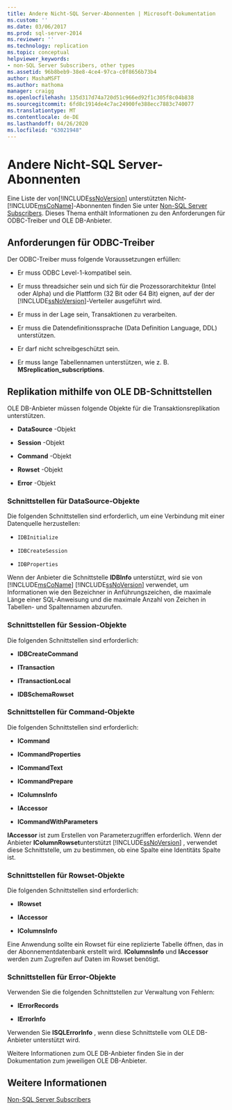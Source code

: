 ```yaml
---
title: Andere Nicht-SQL Server-Abonnenten | Microsoft-Dokumentation
ms.custom: ''
ms.date: 03/06/2017
ms.prod: sql-server-2014
ms.reviewer: ''
ms.technology: replication
ms.topic: conceptual
helpviewer_keywords:
- non-SQL Server Subscribers, other types
ms.assetid: 96b8beb9-38e8-4ce4-97ca-c0f8656b73b4
author: MashaMSFT
ms.author: mathoma
manager: craigg
ms.openlocfilehash: 135d317d74a720d51c966ed92f1c305f8c04b838
ms.sourcegitcommit: 6fd8c1914de4c7ac24900fe388ecc7883c740077
ms.translationtype: MT
ms.contentlocale: de-DE
ms.lasthandoff: 04/26/2020
ms.locfileid: "63021948"
---
```

# <a name="other-non-sql-server-subscribers"></a>Andere Nicht-SQL Server-Abonnenten
  Eine Liste der von[!INCLUDE[ssNoVersion](../../../includes/ssnoversion-md.md)] unterstützten Nicht- [!INCLUDE[msCoName](../../../includes/msconame-md.md)]-Abonnenten finden Sie unter [Non-SQL Server Subscribers](non-sql-server-subscribers.md). Dieses Thema enthält Informationen zu den Anforderungen für ODBC-Treiber und OLE DB-Anbieter.  
  
## <a name="odbc-driver-requirements"></a>Anforderungen für ODBC-Treiber  
 Der ODBC-Treiber muss folgende Voraussetzungen erfüllen:  
  
-   Er muss ODBC Level-1-kompatibel sein.  
  
-   Er muss threadsicher sein und sich für die Prozessorarchitektur (Intel oder Alpha) und die Plattform (32 Bit oder 64 Bit) eignen, auf der der [!INCLUDE[ssNoVersion](../../../includes/ssnoversion-md.md)]-Verteiler ausgeführt wird.  
  
-   Er muss in der Lage sein, Transaktionen zu verarbeiten.  
  
-   Er muss die Datendefinitionssprache (Data Definition Language, DDL) unterstützen.  
  
-   Er darf nicht schreibgeschützt sein.  
  
-   Er muss lange Tabellennamen unterstützen, wie z. B. **MSreplication_subscriptions**.  
  
## <a name="replicating-using-ole-db-interfaces"></a>Replikation mithilfe von OLE DB-Schnittstellen  
 OLE DB-Anbieter müssen folgende Objekte für die Transaktionsreplikation unterstützen.  
  
-   **DataSource** -Objekt  
  
-   **Session** -Objekt  
  
-   **Command** -Objekt  
  
-   **Rowset** -Objekt  
  
-   **Error** -Objekt  
  
### <a name="datasource-object-interfaces"></a>Schnittstellen für DataSource-Objekte  
 Die folgenden Schnittstellen sind erforderlich, um eine Verbindung mit einer Datenquelle herzustellen:  
  
-   `IDBInitialize`  
  
-   `IDBCreateSession`  
  
-   `IDBProperties`  
  
 Wenn der Anbieter die Schnittstelle **IDBInfo** unterstützt, wird sie von [!INCLUDE[msCoName](../../../includes/msconame-md.md)] [!INCLUDE[ssNoVersion](../../../includes/ssnoversion-md.md)] verwendet, um Informationen wie den Bezeichner in Anführungszeichen, die maximale Länge einer SQL-Anweisung und die maximale Anzahl von Zeichen in Tabellen- und Spaltennamen abzurufen.  
  
### <a name="session-object-interfaces"></a>Schnittstellen für Session-Objekte  
 Die folgenden Schnittstellen sind erforderlich:  
  
-   **IDBCreateCommand**  
  
-   **ITransaction**  
  
-   **ITransactionLocal**  
  
-   **IDBSchemaRowset**  
  
### <a name="command-object-interfaces"></a>Schnittstellen für Command-Objekte  
 Die folgenden Schnittstellen sind erforderlich:  
  
-   **ICommand**  
  
-   **ICommandProperties**  
  
-   **ICommandText**  
  
-   **ICommandPrepare**  
  
-   **IColumnsInfo**  
  
-   **IAccessor**  
  
-   **ICommandWithParameters**  
  
 **IAccessor** ist zum Erstellen von Parameterzugriffen erforderlich. Wenn der Anbieter **IColumnRowset**unterstützt [!INCLUDE[ssNoVersion](../../../includes/ssnoversion-md.md)] , verwendet diese Schnittstelle, um zu bestimmen, ob eine Spalte eine Identitäts Spalte ist.  
  
### <a name="rowset-object-interfaces"></a>Schnittstellen für Rowset-Objekte  
 Die folgenden Schnittstellen sind erforderlich:  
  
-   **IRowset**  
  
-   **IAccessor**  
  
-   **IColumnsInfo**  
  
 Eine Anwendung sollte ein Rowset für eine replizierte Tabelle öffnen, das in der Abonnementdatenbank erstellt wird. **IColumnsInfo** und **IAccessor** werden zum Zugreifen auf Daten im Rowset benötigt.  
  
### <a name="error-object-interfaces"></a>Schnittstellen für Error-Objekte  
 Verwenden Sie die folgenden Schnittstellen zur Verwaltung von Fehlern:  
  
-   **IErrorRecords**  
  
-   **IErrorInfo**  
  
 Verwenden Sie **ISQLErrorInfo** , wenn diese Schnittstelle vom OLE DB-Anbieter unterstützt wird.  
  
 Weitere Informationen zum OLE DB-Anbieter finden Sie in der Dokumentation zum jeweiligen OLE DB-Anbieter.  
  
## <a name="see-also"></a>Weitere Informationen  
 [Non-SQL Server Subscribers](non-sql-server-subscribers.md)  
  
  
